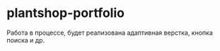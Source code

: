 # plantshop-portfolio
 Работа в процессе, будет реализована адаптивная верстка, кнопка поиска и др.
